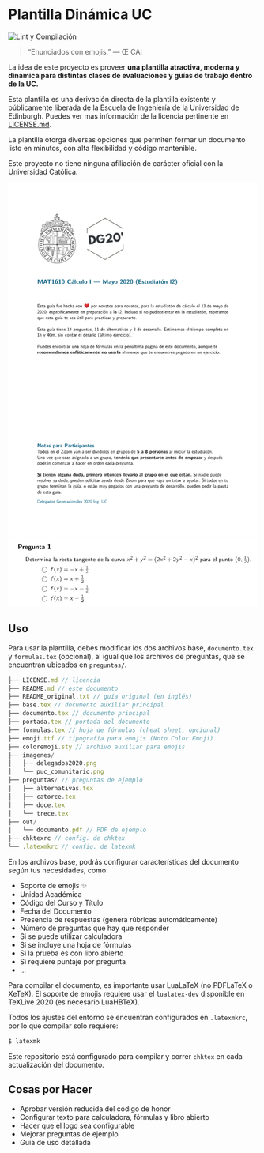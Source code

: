 # Plantilla Dinámica UC

![Lint y Compilación](https://github.com/agucova/plantilla-uc/workflows/Lint%20y%20Compilaci%C3%B3n/badge.svg)

> “Enunciados con emojis.”
> — Œ CAi

La idea de este proyecto es proveer **una plantilla atractiva, moderna y dinámica para distintas clases de evaluaciones y guías de trabajo dentro de la UC.**

Esta plantilla es una derivación directa de la plantilla existente y públicamente liberada de la Escuela de Ingeniería de la Universidad de Edinburgh. Puedes ver mas información de la licencia pertinente en [LICENSE.md](LICENSE.md).

La plantilla otorga diversas opciones que permiten formar un documento listo en minutos, con alta flexibilidad y código mantenible.

Este proyecto no tiene ninguna afiliación de carácter oficial con la Universidad Católica.
<p align="center">
<img src="ejemplos/portada.png" title="Portada de ejemplo" alt="Portada" width="600px" />
<img src="ejemplos/alternativa.png" title="Pregunta de alternativas de ejemplo" alt="Pregunta" width="600px" />
</p>

## Uso

Para usar la plantilla, debes modificar los dos archivos base, `documento.tex` y `formulas.tex` (opcional), al igual que los archivos de preguntas, que se encuentran ubicados en `preguntas/`.

```js
├── LICENSE.md // licencia
├── README.md // este documento
├── README_original.txt // guía original (en inglés)
├── base.tex // documento auxiliar principal
├── documento.tex // documento principal
├── portada.tex // portada del documento
├── formulas.tex // hoja de fórmulas (cheat sheet, opcional)
├── emoji.ttf // tipografía para emojis (Noto Color Emoji)
├── coloremoji.sty // archivo auxiliar para emojis
├── imagenes/
│   ├── delegados2020.png
│   └── puc_comunitario.png
├── preguntas/ // preguntas de ejemplo
│   ├── alternativas.tex
│   ├── catorce.tex
│   ├── doce.tex
│   └── trece.tex
├── out/
│   └── documento.pdf // PDF de ejemplo
├── chktexrc // config. de chktex
└── .latexmkrc // config. de latexmk
```
En los archivos base, podrás configurar características del documento según tus necesidades, como:

- Soporte de emojis ✨
- Unidad Académica
- Código del Curso y Título
- Fecha del Documento
- Presencia de respuestas (genera rúbricas automáticamente)
- Número de preguntas que hay que responder
- Si se puede utilizar calculadora
- Si se incluye una hoja de fórmulas
- Si la prueba es con libro abierto
- Si requiere puntaje por pregunta
- ...

Para compilar el documento, es importante usar LuaLaTeX (no PDFLaTeX o XeTeX). El soporte de emojis requiere usar el `lualatex-dev` disponible en TeXLive 2020 (es necesario LuaHBTeX).

Todos los ajustes del entorno se encuentran configurados en `.latexmkrc`, por lo que compilar solo requiere:

```bash
$ latexmk
```

Este repositorio está configurado para compilar y correr `chktex` en cada actualización del documento.

## Cosas por Hacer

- Aprobar versión reducida del código de honor
- Configurar texto para calculadora, fórmulas y libro abierto
- Hacer que el logo sea configurable
- Mejorar preguntas de ejemplo
- Guía de uso detallada

